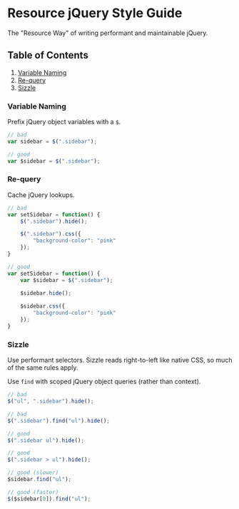# Resource jQuery Style Guide

The "Resource Way" of writing performant and maintainable jQuery.

## Table of Contents
   
1. [Variable Naming](#variables)  
1. [Re-query](#re-query)  
1. [Sizzle](#sizzle)  


### <a name="variables">Variable Naming</a>
Prefix jQuery object variables with a `$`.

```javascript
// bad
var sidebar = $(".sidebar");

// good
var $sidebar = $(".sidebar");
```

### <a name="re-query">Re-query</a>
Cache jQuery lookups.

```javascript
// bad
var setSidebar = function() {
	$(".sidebar").hide();

	$(".sidebar").css({
		"background-color": "pink"
	});
}

// good
var setSidebar = function() {
	var $sidebar = $(".sidebar");
	
	$sidebar.hide();

	$sidebar.css({
		"background-color": "pink"
	});
}
```

### <a name="sizzle">Sizzle</a>
Use performant selectors. Sizzle reads right-to-left like native CSS, so much of the same rules apply.

Use `find` with scoped jQuery object queries (rather than context).

```javascript
// bad
$("ul", ".sidebar").hide();

// bad
$(".sidebar").find("ul").hide();

// good
$(".sidebar ul").hide();

// good
$(".sidebar > ul").hide();

// good (slower)
$sidebar.find("ul");

// good (faster)
$($sidebar[0]).find("ul");
```
